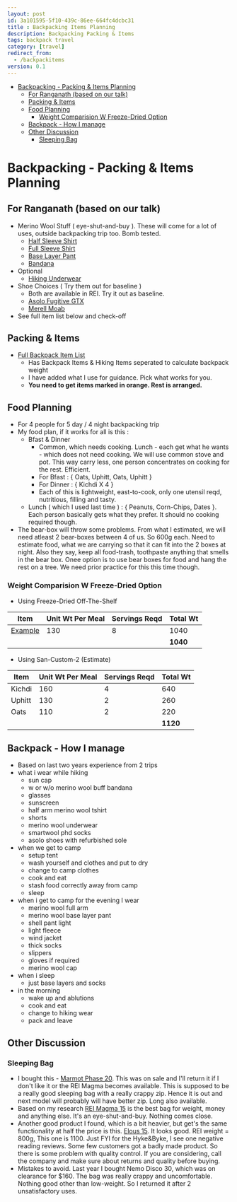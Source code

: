```yaml
---
layout: post
id: 3a101595-5f10-439c-86ee-664fc4dcbc31
title : Backpacking Items Planning 
description: Backpacking Packing & Items 
tags: backpack travel 
category: [travel]
redirect_from:
  - /backpackitems
version: 0.1
---
```


- [Backpacking - Packing & Items Planning](#backpacking---packing--items-planning)
  - [For Ranganath (based on our talk)](#for-ranganath-based-on-our-talk)
  - [Packing & Items](#packing--items)
  - [Food Planning](#food-planning)
    - [Weight Comparision W Freeze-Dried Option](#weight-comparision-w-freeze-dried-option)
  - [Backpack - How I manage](#backpack---how-i-manage)
  - [Other Discussion](#other-discussion)
    - [Sleeping Bag](#sleeping-bag)

# Backpacking - Packing & Items Planning

## For Ranganath (based on our talk)

- Merino Wool Stuff ( eye-shut-and-buy ). These will come for a lot of uses, outside backpacking trip too. Bomb tested.
    - [Half Sleeve Shirt](https://www.rei.com/product/144708/rei-co-op-merino-midweight-base-layer-crew-top-mens)
    - [Full Sleeve Shirt](https://www.rei.com/product/101402/rei-co-op-merino-midweight-base-layer-half-zip-top-mens)
    - [Base Layer Pant](https://www.rei.com/product/101404/rei-co-op-merino-midweight-base-layer-bottoms-mens)
    - [Bandana](https://www.rei.com/product/789718/buff-lightweight-merino-wool-multifunctional-headwear)
- Optional
  - [Hiking Underwear](https://www.woolly.clothing/products/boxer)
- Shoe Choices ( Try them out for baseline )
  - Both are available in REI. Try it out as baseline.
  - [Asolo Fugitive GTX](https://www.asolo.com/en/products/hiking/energy/fugitive-gtx-wool-black.html)
  - [Merell Moab](https://www.merrell.com/US/en/moab-2-mid-gore-tex/27835M.html?dwvar_27835M_color=J06063#cgid=mens-moab&start=1)
- See full item list below and check-off

## Packing & Items
- [Full Backpack Item List](https://1drv.ms/x/s!Au4_6JRfzLRRnkEhQCpjtOc5AsKd?e=dUPQGH)
    - Has Backpack Items & Hiking Items seperated to calculate backpack weight
    - I have added what I use for guidance. Pick what works for you.
    - **You need to get items marked in orange. Rest is arranged.**

## Food Planning

- For 4 people for 5 day / 4 night backpacking trip
- My food plan, if it works for all is this : 
  - Bfast & Dinner 
    - Common, which needs cooking. Lunch - each get what he wants - which does not need cooking. We will use common stove and pot. This way carry less, one person concentrates on cooking for the rest. Efficient.
    - For Bfast : { Oats, Uphitt, Oats, Uphitt }
    - For Dinner : { Kichdi X 4 }
    - Each of this is lightweight, east-to-cook, only one utensil reqd, nutritious, filling and tasty.
  - Lunch ( which I used last time ) : { Peanuts, Corn-Chips, Dates }. Each person basically gets what they prefer. It should no cooking required though.
- The bear-box will throw some problems. From what I estimated, we will need atleast 2 bear-boxes between 4 of us. So 600g each. Need to estimate food, what we are carrying so that it can fit into the 2 boxes at night. Also they say, keep all food-trash, toothpaste anything that smells in the bear box. Onee option is to use bear boxes for food and hang the rest on a tree. We need prior practice for this this time though.

### Weight Comparision W Freeze-Dried Option

- Using Freeze-Dried Off-The-Shelf 

 | Item                                                                           | Unit Wt Per Meal | Servings Reqd | Total Wt |
 | ------------------------------------------------------------------------------ | ---------------- | ------------- | -------- |
 | [Example](https://mountainhouse.com/products/mexican-adobo-rice-chicken-pouch) | 130              | 8             | 1040     |
 |                                                                                |                  |               | **1040**     |
  
- Using San-Custom-2 (Estimate)

 | Item   | Unit Wt Per Meal | Servings Reqd | Total Wt |
 | ------ | ---------------- | ------------- | -------- |
 | Kichdi | 160              | 4             | 640      |
 | Uphitt | 130              | 2             | 260      |
 | Oats   | 110              | 2             | 220      |
 |        |                  |               | **1120** |

## Backpack - How I manage

- Based on last two years experience from 2 trips
- what i wear while hiking
  - sun cap
  - w or w/o merino wool buff bandana
  - glasses
  - sunscreen
  - half arm merino wool tshirt
  - shorts
  - merino wool underwear 
  - smartwool phd socks
  - asolo shoes with refurbished sole
- when we get to camp
  - setup tent
  - wash yourself and clothes and put to dry
  - change to camp clothes
  - cook and eat
  - stash food correctly away from camp
  - sleep
- when i get to camp for the evening I wear
  - merino wool full arm
  - merino wool base layer pant
  - shell pant light
  - light fleece
  - wind jacket
  - thick socks
  - slippers
  - gloves if required
  - merino wool cap
- when i sleep
  - just base layers and socks
- in the morning
  - wake up and ablutions
  - cook and eat
  - change to hiking wear
  - pack and leave

## Other Discussion

### Sleeping Bag
- I bought this - [Marmot Phase 20](https://www.rei.com/rei-garage/product/174294/marmot-phase-20-sleeping-bag). This was on sale and I'll return it if I don't like it or the REI Magma becomes available. This is supposed to be a really good sleeping bag with a really crappy zip. Hence it is out and next model will probably will have better zip. Long also available.
- Based on my research [REI Magma 15](https://www.rei.com/product/148248/rei-co-op-magma-15-sleeping-bag-mens) is the best bag for weight, money and anything else. It's an eye-shut-and-buy. Nothing comes close.
- Another good product I found, which is a bit heavier, but get's the same functionality at half the price is this. [Elous 15](https://www.hykeandbyke.com/products/eolus-800-fill-power-15-degree-f-down-sleeping-bag). It looks good. REI weight = 800g, This one is 1100. Just FYI for the Hyke&Byke, I see one negative reading reviews. Some few customers got a badly made product. So there is some problem with quality control. If you are considering, call the company and make sure about returns and quality before buying.
- Mistakes to avoid. Last year I bought Nemo Disco 30, which was on clearance for $160. The bag was really crappy and uncomfortable. Nothing good other than low-weight. So I returned it after 2 unsatisfactory uses.

